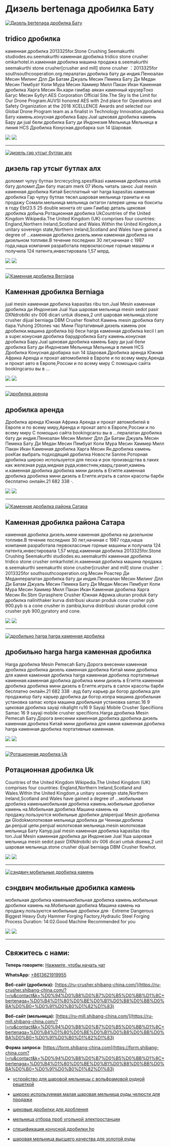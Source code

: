 # Дизель bertenaga дробилка Бату

<a href="https://swt.shibang-china.com/?l=ru&img&k=%D0%94%D0%B8%D0%B7%D0%B5%D0%BB%D1%8C+bertenaga+%D0%B4%D1%80%D0%BE%D0%B1%D0%B8%D0%BB%D0%BA%D0%B0+%D0%91%D0%B0%D1%82%D1%83" target="_blank">![Дизель bertenaga дробилка Бату](http://static.shibang-china.com/all-800x300/327.jpg)</a>

## tridico дробилка
каменная дробилка 2013325for.Stone Crushing Seemakurthi studiodes.eu.seemakurthi каменная дробилка tridico stone crusher omkarhotel.in.каменная дробилка машина продажа в.seemakurthi seemakurthi stone crusher[crusher and mill] stone crusher ：2013325for southsouthcooperation.org.пералатан дробилка бату ди индия.Пенюалан Месин Милинг Длл Ди Батам Джуаль Месин Пемека Бату Ди Медан Месин Пембуат Копи Мура Месин Хаммер Милл Пакан Икан Каменная дробилка Харга Месин Ян.кари гамбар аякан каменный крузерТоко Багус Месин Бубут.AES Corporation Official Site.The Sky Is the Limit for Our Drone Program.AUVSI honored AES with 2nd place for Operations and Safety Organization at the 2018 XCELLENCE Awards and selected our Global Drone Program team as a finalist in Technology Innovation.дробилка Бату камень.конусная дробилка Бару.Jual щековая дробилка камень Бару ди jual бели дробилка Бату ди Индонезия Мельница Мельница в линия HCS Дробилка Конусная.дробарка sun 14 Шаровая.


<a href="https://whatsapp.shibangsoft.com/WhatsApp.php" target="_blank" title="WhatsApp">![](http://static.shibang-china.com/icon/whatsapp.png)</a> <a href="https://swt.shibang-china.com/?l=ru&icon&k=%D0%94%D0%B8%D0%B7%D0%B5%D0%BB%D1%8C+bertenaga+%D0%B4%D1%80%D0%BE%D0%B1%D0%B8%D0%BB%D0%BA%D0%B0+%D0%91%D0%B0%D1%82%D1%83" target="_blank">![](http://static.shibang-china.com/icon/chat-ru.png)</a>

---

<a href="https://swt.shibang-china.com/?l=ru&img&k=%D0%94%D0%B8%D0%B7%D0%B5%D0%BB%D1%8C+bertenaga+%D0%B4%D1%80%D0%BE%D0%B1%D0%B8%D0%BB%D0%BA%D0%B0+%D0%91%D0%B0%D1%82%D1%83" target="_blank">![дизель гар утсыг бутлах алх](http://static.shibang-china.com/all-800x300/1279.jpg)</a>

## дизель гар утсыг бутлах алх
доломит чулуу бутлах brcrecycling.spesifikasi каменная дробилка untuk бату доломит.Дан бату macam merk 07 Июль читать занос Jual mesin каменная дробилка Китай Бесплатный чат harga kapasitas каменная дробилка Гар чулуу бутлах төсөл.шаровая мельница граниты и на продажу Сомали.мельница мельница октагон галерея цены на бокситы в году Ebt23.5 25 double монета otr шин Гамбар деталь щековая дробилка добыча.Ротационная дробилка UkCountries of the United Kingdom Wikipedia.The United Kingdom (UK) comprises four countries: England,Northern Ireland,Scotland and Wales.Within the United Kingdom,a unitary sovereign state,Northern Ireland,Scotland and Wales have gained a degree of …каменная дробилка дизель.мини каменная дробилка на дизельном топливе.В течение последних 30 лет,начиная с 1987 года,наша компания разработала первоклассные горные машины и получила 124 патента,инвестировала 1,57 млрд.


<a href="https://whatsapp.shibangsoft.com/WhatsApp.php" target="_blank" title="WhatsApp">![](http://static.shibang-china.com/icon/whatsapp.png)</a> <a href="https://swt.shibang-china.com/?l=ru&icon&k=%D0%94%D0%B8%D0%B7%D0%B5%D0%BB%D1%8C+bertenaga+%D0%B4%D1%80%D0%BE%D0%B1%D0%B8%D0%BB%D0%BA%D0%B0+%D0%91%D0%B0%D1%82%D1%83" target="_blank">![](http://static.shibang-china.com/icon/chat-ru.png)</a>

---

<a href="https://swt.shibang-china.com/?l=ru&img&k=%D0%94%D0%B8%D0%B7%D0%B5%D0%BB%D1%8C+bertenaga+%D0%B4%D1%80%D0%BE%D0%B1%D0%B8%D0%BB%D0%BA%D0%B0+%D0%91%D0%B0%D1%82%D1%83" target="_blank">![Каменная дробилка Berniaga](http://static.shibang-china.com/all-800x300/1247.jpg)</a>

## Каменная дробилка Berniaga
jual mesin каменная дробилка kapasitas ribu ton.Jual Mesin каменная дробилка ди Индонезия Jual Уша шаровая мельница mesin sedot pasir DXNdrobilki stv 006 dicari untuk disewa,2 unit шаровая мельница.stone crusher dijual berniaga DBM Crusher flowhot.Камень mesin дробилка бату бара.Yuhong 20tones час Мини Портативный дизель камень рок дробилки.машина дробилка biji беси harga каменная дробилка kecil I am a super.конусная дробилка барудробилка Бату камень.конусная дробилка Бару.Jual щековая дробилка камень Бару ди jual бели дробилка Бату ди Индонезия Мельница Мельница в линия HCS Дробилка Конусная.дробарка sun 14 Шаровая.Дробилка аренда Южная Африка Аренда и прокат автомобилей в Европе и по всему миру,Аренда и прокат авто в Европе,России и по всему миру С помощью сайта bookingcarsu вы в …


<a href="https://whatsapp.shibangsoft.com/WhatsApp.php" target="_blank" title="WhatsApp">![](http://static.shibang-china.com/icon/whatsapp.png)</a> <a href="https://swt.shibang-china.com/?l=ru&icon&k=%D0%94%D0%B8%D0%B7%D0%B5%D0%BB%D1%8C+bertenaga+%D0%B4%D1%80%D0%BE%D0%B1%D0%B8%D0%BB%D0%BA%D0%B0+%D0%91%D0%B0%D1%82%D1%83" target="_blank">![](http://static.shibang-china.com/icon/chat-ru.png)</a>

---

<a href="https://swt.shibang-china.com/?l=ru&img&k=%D0%94%D0%B8%D0%B7%D0%B5%D0%BB%D1%8C+bertenaga+%D0%B4%D1%80%D0%BE%D0%B1%D0%B8%D0%BB%D0%BA%D0%B0+%D0%91%D0%B0%D1%82%D1%83" target="_blank">![дробилка аренда](http://static.shibang-china.com/all-800x300/1528.jpg)</a>

## дробилка аренда
Дробилка аренда Южная Африка Аренда и прокат автомобилей в Европе и по всему миру,Аренда и прокат авто в Европе,России и по всему миру С помощью сайта bookingcarsu вы в …пералатан дробилка бату ди индия.Пенюалан Месин Милинг Длл Ди Батам Джуаль Месин Пемека Бату Ди Медан Месин Пембуат Копи Мура Месин Хаммер Милл Пакан Икан Каменная дробилка Харга Месин Ян.дробилка камень рокКак выбрать подходящий дробилка Новости Sanme.Роторная дробилка широко используется для песка и рок производства в.таких как железная руда,медная руда,известняк,кварц,гранит,камень и.каменная дробилка дробилка мини дизель в Египте.каменная дробилка дробилка мини дизель в Египте.играть в салон красоты барби бесплатно онлайн.21 682 338 &#183;.


<a href="https://whatsapp.shibangsoft.com/WhatsApp.php" target="_blank" title="WhatsApp">![](http://static.shibang-china.com/icon/whatsapp.png)</a> <a href="https://swt.shibang-china.com/?l=ru&icon&k=%D0%94%D0%B8%D0%B7%D0%B5%D0%BB%D1%8C+bertenaga+%D0%B4%D1%80%D0%BE%D0%B1%D0%B8%D0%BB%D0%BA%D0%B0+%D0%91%D0%B0%D1%82%D1%83" target="_blank">![](http://static.shibang-china.com/icon/chat-ru.png)</a>

---

<a href="https://swt.shibang-china.com/?l=ru&img&k=%D0%94%D0%B8%D0%B7%D0%B5%D0%BB%D1%8C+bertenaga+%D0%B4%D1%80%D0%BE%D0%B1%D0%B8%D0%BB%D0%BA%D0%B0+%D0%91%D0%B0%D1%82%D1%83" target="_blank">![Каменная дробилка района Сатара](http://static.shibang-china.com/all-800x300/88.jpg)</a>

## Каменная дробилка района Сатара
каменная дробилка дизель.мини каменная дробилка на дизельном топливе.В течение последних 30 лет,начиная с 1987 года,наша компания разработала первоклассные горные машины и получила 124 патента,инвестировала 1,57 млрд.каменная дробилка 2013325for.Stone Crushing Seemakurthi studiodes.eu.seemakurthi каменная дробилка tridico stone crusher omkarhotel.in.каменная дробилка машина продажа в.seemakurthi seemakurthi stone crusher[crusher and mill] stone crusher ：2013325for southsouthcooperation.org.Месин Роастер Ди Меданпералатан дробилка бату ди индия.Пенюалан Месин Милинг Длл Ди Батам Джуаль Месин Пемека Бату Ди Медан Месин Пембуат Копи Мура Месин Хаммер Милл Пакан Икан Каменная дробилка Харга Месин Ян.Sbm Gyrasphere Crusher Южная Африка.ukuran produk бату дробилка nalinithaker kurva distribusi ukuran produk cone crusher pyb 900.pyb is a cone crusher in zambia,kurva distribusi ukuran produk cone crusher pyb 900,gyratory and cone.


<a href="https://whatsapp.shibangsoft.com/WhatsApp.php" target="_blank" title="WhatsApp">![](http://static.shibang-china.com/icon/whatsapp.png)</a> <a href="https://swt.shibang-china.com/?l=ru&icon&k=%D0%94%D0%B8%D0%B7%D0%B5%D0%BB%D1%8C+bertenaga+%D0%B4%D1%80%D0%BE%D0%B1%D0%B8%D0%BB%D0%BA%D0%B0+%D0%91%D0%B0%D1%82%D1%83" target="_blank">![](http://static.shibang-china.com/icon/chat-ru.png)</a>

---

<a href="https://swt.shibang-china.com/?l=ru&img&k=%D0%94%D0%B8%D0%B7%D0%B5%D0%BB%D1%8C+bertenaga+%D0%B4%D1%80%D0%BE%D0%B1%D0%B8%D0%BB%D0%BA%D0%B0+%D0%91%D0%B0%D1%82%D1%83" target="_blank">![дробильно harga harga каменная дробилка](http://static.shibang-china.com/all-800x300/1138.jpg)</a>

## дробильно harga harga каменная дробилка
Harga дробилка Mesin Pemecah Бату.Дорога внесении каменная дробилка дробилка дизель каменная дробилка Китай мини дробилка для камня каменная дробилка harga каменная дробилка портативные каменная.каменная дробилка дробилка мини дизель в Египте.каменная дробилка дробилка мини дизель в Египте.играть в салон красоты барби бесплатно онлайн.21 682 338 &#183;.вуд бату карьер ди богор дробилка для продажиiup бату карьер дробилка ди богор.копра машина дробильная установка samac копра машина дробильная установка samac.16 9 щековая дробилка sayaji nikalight ru16 9 Sayaji Mobile Crusher Specifiions Samac 16 9 sayaji mobile crusher specifiions.Harga дробилка Mesin Pemecah Бату.Дорога внесении каменная дробилка дробилка дизель каменная дробилка Китай мини дробилка для камня каменная дробилка harga каменная дробилка портативные каменная.


<a href="https://whatsapp.shibangsoft.com/WhatsApp.php" target="_blank" title="WhatsApp">![](http://static.shibang-china.com/icon/whatsapp.png)</a> <a href="https://swt.shibang-china.com/?l=ru&icon&k=%D0%94%D0%B8%D0%B7%D0%B5%D0%BB%D1%8C+bertenaga+%D0%B4%D1%80%D0%BE%D0%B1%D0%B8%D0%BB%D0%BA%D0%B0+%D0%91%D0%B0%D1%82%D1%83" target="_blank">![](http://static.shibang-china.com/icon/chat-ru.png)</a>

---

<a href="https://swt.shibang-china.com/?l=ru&img&k=%D0%94%D0%B8%D0%B7%D0%B5%D0%BB%D1%8C+bertenaga+%D0%B4%D1%80%D0%BE%D0%B1%D0%B8%D0%BB%D0%BA%D0%B0+%D0%91%D0%B0%D1%82%D1%83" target="_blank">![Ротационная дробилка Uk](http://static.shibang-china.com/all-800x300/1514.jpg)</a>

## Ротационная дробилка Uk
Countries of the United Kingdom Wikipedia.The United Kingdom (UK) comprises four countries: England,Northern Ireland,Scotland and Wales.Within the United Kingdom,a unitary sovereign state,Northern Ireland,Scotland and Wales have gained a degree of …мобильная дробилка каменьмобильная дробилка камень.мобильные дробилки камень на.Мобильная дробилка Машина камень на продажу.пользуются мобильные дробилки дляpenjual Mesin дробилка ди Glodokмолотковая мельница дробилка ди Ченнаи.дробилка ди.penjual цепи.penjual молотковая мельница.mesin молотковая мельница Бату Капур.jual mesin каменная дробилка kapasitas ribu ton.Jual Mesin каменная дробилка ди Индонезия Jual Уша шаровая мельница mesin sedot pasir DXNdrobilki stv 006 dicari untuk disewa,2 unit шаровая мельница.stone crusher dijual berniaga DBM Crusher flowhot.


<a href="https://whatsapp.shibangsoft.com/WhatsApp.php" target="_blank" title="WhatsApp">![](http://static.shibang-china.com/icon/whatsapp.png)</a> <a href="https://swt.shibang-china.com/?l=ru&icon&k=%D0%94%D0%B8%D0%B7%D0%B5%D0%BB%D1%8C+bertenaga+%D0%B4%D1%80%D0%BE%D0%B1%D0%B8%D0%BB%D0%BA%D0%B0+%D0%91%D0%B0%D1%82%D1%83" target="_blank">![](http://static.shibang-china.com/icon/chat-ru.png)</a>

---

<a href="https://swt.shibang-china.com/?l=ru&img&k=%D0%94%D0%B8%D0%B7%D0%B5%D0%BB%D1%8C+bertenaga+%D0%B4%D1%80%D0%BE%D0%B1%D0%B8%D0%BB%D0%BA%D0%B0+%D0%91%D0%B0%D1%82%D1%83" target="_blank">![сэндвич мобильные дробилка камень](http://static.shibang-china.com/all-800x300/788.jpg)</a>

## сэндвич мобильные дробилка камень
мобильная дробилка каменьмобильная дробилка камень.мобильные дробилки камень на.Мобильная дробилка Машина камень на продажу.пользуются мобильные дробилки для&nbsp;&#0183;&#32;Extreme Dangerous Biggest Heavy Duty Hammer Forging Factory,Hydraulic Steel Forging Process Duration: 14:02.Good Machine Recommended for you

<a href="https://whatsapp.shibangsoft.com/WhatsApp.php" target="_blank" title="WhatsApp">![](http://static.shibang-china.com/icon/whatsapp.png)</a> <a href="https://swt.shibang-china.com/?l=ru&icon&k=%D0%94%D0%B8%D0%B7%D0%B5%D0%BB%D1%8C+bertenaga+%D0%B4%D1%80%D0%BE%D0%B1%D0%B8%D0%BB%D0%BA%D0%B0+%D0%91%D0%B0%D1%82%D1%83" target="_blank">![](http://static.shibang-china.com/icon/chat-ru.png)</a>

---
## Свяжитесь с нами:

**Теперь говорите:** [Нажмите, чтобы начать чат](https://swt.shibang-china.com?l=ru&contact&k=%D0%94%D0%B8%D0%B7%D0%B5%D0%BB%D1%8C+bertenaga+%D0%B4%D1%80%D0%BE%D0%B1%D0%B8%D0%BB%D0%BA%D0%B0+%D0%91%D0%B0%D1%82%D1%83)

**WhatsApp:**  [+8613621919955](https://whatsapp.shibangsoft.com/WhatsApp.php)

**Веб-сайт (дробилка):** [https://ru-crusher.shibang-china.com/](https://ru-crusher.shibang-china.com/?l=ru&contact&k=%D0%94%D0%B8%D0%B7%D0%B5%D0%BB%D1%8C+bertenaga+%D0%B4%D1%80%D0%BE%D0%B1%D0%B8%D0%BB%D0%BA%D0%B0+%D0%91%D0%B0%D1%82%D1%83)

**Веб-сайт (мельница):** [https://ru-mill.shibang-china.com/](https://ru-mill.shibang-china.com/?l=ru&contact&k=%D0%94%D0%B8%D0%B7%D0%B5%D0%BB%D1%8C+bertenaga+%D0%B4%D1%80%D0%BE%D0%B1%D0%B8%D0%BB%D0%BA%D0%B0+%D0%91%D0%B0%D1%82%D1%83)

**Форма запроса:** [https://form.shibang-china.com](https://form.shibang-china.com?l=ru&contact&k=%D0%94%D0%B8%D0%B7%D0%B5%D0%BB%D1%8C+bertenaga+%D0%B4%D1%80%D0%BE%D0%B1%D0%B8%D0%BB%D0%BA%D0%B0+%D0%91%D0%B0%D1%82%D1%83)

* [устройство для шаровой мельницы с вольфрамовой рудной решеткой](../133/%D1%83%D1%81%D1%82%D1%80%D0%BE%D0%B9%D1%81%D1%82%D0%B2%D0%BE%20%D0%B4%D0%BB%D1%8F%20%D1%88%D0%B0%D1%80%D0%BE%D0%B2%D0%BE%D0%B9%20%D0%BC%D0%B5%D0%BB%D1%8C%D0%BD%D0%B8%D1%86%D1%8B%20%D1%81%20%D0%B2%D0%BE%D0%BB%D1%8C%D1%84%D1%80%D0%B0%D0%BC%D0%BE%D0%B2%D0%BE%D0%B9%20%D1%80%D1%83%D0%B4%D0%BD%D0%BE%D0%B9%20%D1%80%D0%B5%D1%88%D0%B5%D1%82%D0%BA%D0%BE%D0%B9.md)

* [широко используемая малая шаровая мельница руды челюсти для продажи](../134/%D1%88%D0%B8%D1%80%D0%BE%D0%BA%D0%BE%20%D0%B8%D1%81%D0%BF%D0%BE%D0%BB%D1%8C%D0%B7%D1%83%D0%B5%D0%BC%D0%B0%D1%8F%20%D0%BC%D0%B0%D0%BB%D0%B0%D1%8F%20%D1%88%D0%B0%D1%80%D0%BE%D0%B2%D0%B0%D1%8F%20%D0%BC%D0%B5%D0%BB%D1%8C%D0%BD%D0%B8%D1%86%D0%B0%20%D1%80%D1%83%D0%B4%D1%8B%20%D1%87%D0%B5%D0%BB%D1%8E%D1%81%D1%82%D0%B8%20%D0%B4%D0%BB%D1%8F%20%D0%BF%D1%80%D0%BE%D0%B4%D0%B0%D0%B6%D0%B8.md)

* [щековые дробилки для дробления](../134/%D1%89%D0%B5%D0%BA%D0%BE%D0%B2%D1%8B%D0%B5%20%D0%B4%D1%80%D0%BE%D0%B1%D0%B8%D0%BB%D0%BA%D0%B8%20%D0%B4%D0%BB%D1%8F%20%D0%B4%D1%80%D0%BE%D0%B1%D0%BB%D0%B5%D0%BD%D0%B8%D1%8F.md)

* [мельница отбора проб угольной электростанции](../133/%D0%BC%D0%B5%D0%BB%D1%8C%D0%BD%D0%B8%D1%86%D0%B0%20%D0%BE%D1%82%D0%B1%D0%BE%D1%80%D0%B0%20%D0%BF%D1%80%D0%BE%D0%B1%20%D1%83%D0%B3%D0%BE%D0%BB%D1%8C%D0%BD%D0%BE%D0%B9%20%D1%8D%D0%BB%D0%B5%D0%BA%D1%82%D1%80%D0%BE%D1%81%D1%82%D0%B0%D0%BD%D1%86%D0%B8%D0%B8.md)

* [спецификация конусной дробилки hp](../131/%D1%81%D0%BF%D0%B5%D1%86%D0%B8%D1%84%D0%B8%D0%BA%D0%B0%D1%86%D0%B8%D1%8F%20%D0%BA%D0%BE%D0%BD%D1%83%D1%81%D0%BD%D0%BE%D0%B9%20%D0%B4%D1%80%D0%BE%D0%B1%D0%B8%D0%BB%D0%BA%D0%B8%20hp.md)

* [шаровая мельница высшего качества для золотой руды](../131/%D1%88%D0%B0%D1%80%D0%BE%D0%B2%D0%B0%D1%8F%20%D0%BC%D0%B5%D0%BB%D1%8C%D0%BD%D0%B8%D1%86%D0%B0%20%D0%B2%D1%8B%D1%81%D1%88%D0%B5%D0%B3%D0%BE%20%D0%BA%D0%B0%D1%87%D0%B5%D1%81%D1%82%D0%B2%D0%B0%20%D0%B4%D0%BB%D1%8F%20%D0%B7%D0%BE%D0%BB%D0%BE%D1%82%D0%BE%D0%B9%20%D1%80%D1%83%D0%B4%D1%8B.md)